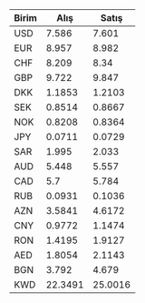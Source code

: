 | Birim   |    Alış |   Satış |
|---------|---------|---------|
| USD     |  7.586  |  7.601  |
| EUR     |  8.957  |  8.982  |
| CHF     |  8.209  |  8.34   |
| GBP     |  9.722  |  9.847  |
| DKK     |  1.1853 |  1.2103 |
| SEK     |  0.8514 |  0.8667 |
| NOK     |  0.8208 |  0.8364 |
| JPY     |  0.0711 |  0.0729 |
| SAR     |  1.995  |  2.033  |
| AUD     |  5.448  |  5.557  |
| CAD     |  5.7    |  5.784  |
| RUB     |  0.0931 |  0.1036 |
| AZN     |  3.5841 |  4.6172 |
| CNY     |  0.9772 |  1.1474 |
| RON     |  1.4195 |  1.9127 |
| AED     |  1.8054 |  2.1143 |
| BGN     |  3.792  |  4.679  |
| KWD     | 22.3491 | 25.0016 |